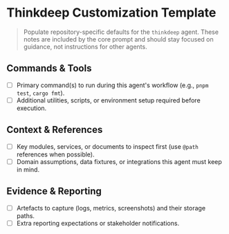 # Thinkdeep Customization Template

> Populate repository-specific defaults for the `thinkdeep` agent. These notes are included by the core prompt and should stay focused on guidance, not instructions for other agents.

## Commands & Tools
- [ ] Primary command(s) to run during this agent's workflow (e.g., `pnpm test`, `cargo fmt`).
- [ ] Additional utilities, scripts, or environment setup required before execution.

## Context & References
- [ ] Key modules, services, or documents to inspect first (use `@path` references when possible).
- [ ] Domain assumptions, data fixtures, or integrations this agent must keep in mind.

## Evidence & Reporting
- [ ] Artefacts to capture (logs, metrics, screenshots) and their storage paths.
- [ ] Extra reporting expectations or stakeholder notifications.

<!-- Add further sections if the project needs specialised guidance for this agent. -->
